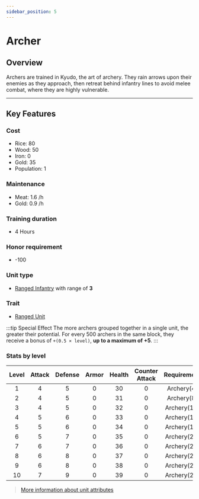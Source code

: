 ```yaml
---
sidebar_position: 5
---
```

# Archer

## Overview

Archers are trained in Kyudo, the art of archery. They rain arrows upon their enemies as they approach, then retreat behind infantry lines to avoid melee combat, where they are highly vulnerable.

---

## Key Features

### Cost
- Rice: 80
- Wood: 50
- Iron: 0
- Gold: 35
- Population: 1

### Maintenance
- Meat: 1.6 /h
- Gold: 0.9 /h

### Training duration
- 4 Hours

### Honor requirement
- -100

### Unit type
- [Ranged Infantry](../index.md#ranged-infantry) with range of **3**

### Trait
- [Ranged Unit](../index.md#ranged-units)

:::tip Special Effect
The more archers grouped together in a single unit, the greater their potential.
For every 500 archers in the same block, they receive a bonus of `+(0.5 × level)`, **up to a maximum of +5**.
:::

### Stats by level

| Level | Attack | Defense | Armor | Health | Counter Attack | Requirement |
| :---: | :----: | :-----: | :---: | :----: | :------------: | :---------: |
|   1   |   4    |    5    |   0   |   30   |       0        | Archery(4)  |
|   2   |   4    |    5    |   0   |   31   |       0        | Archery(8)  |
|   3   |   4    |    5    |   0   |   32   |       0        | Archery(12) |
|   4   |   5    |    6    |   0   |   33   |       0        | Archery(15) |
|   5   |   5    |    6    |   0   |   34   |       0        | Archery(17) |
|   6   |   5    |    7    |   0   |   35   |       0        | Archery(20) |
|   7   |   6    |    7    |   0   |   36   |       0        | Archery(22) |
|   8   |   6    |    8    |   0   |   37   |       0        | Archery(25) |
|   9   |   6    |    8    |   0   |   38   |       0        | Archery(27) |
|  10   |   7    |    9    |   0   |   39   |       0        | Archery(29) |

> [More information about unit attributes](../index.md#attributes)
